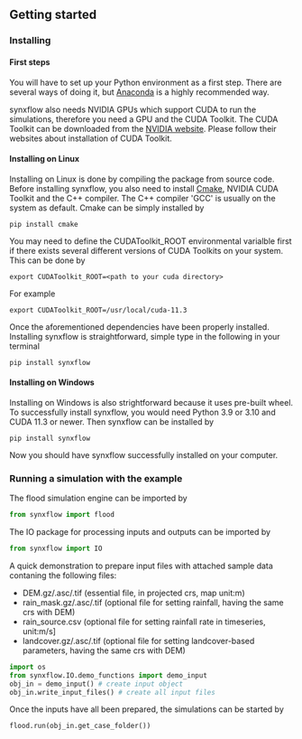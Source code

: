## Getting started

### Installing

#### First steps

You will have to set up your Python environment as a first step. There are several ways of doing it, but [Anaconda](https://www.anaconda.com/products/distribution) is a highly recommended way. 


synxflow also needs NVIDIA GPUs which support CUDA to run the simulations, therefore you need a GPU and the CUDA Toolkit. The CUDA Toolkit can be downloaded from the [NVIDIA website](https://developer.nvidia.com/cuda-downloads). Please follow their websites about installation of CUDA Toolkit. 

#### Installing on Linux

Installing on Linux is done by compiling the package from source code. Before installing synxflow, you also need to install [Cmake](https://cmake.org/download/), NVIDIA CUDA Toolkit and the C++ compiler. The C++ compiler 'GCC' is usually on the system as default. Cmake can be simply installed by

```shell
pip install cmake
```



You may need to define the CUDAToolkit_ROOT environmental varialble first if there exists several different versions of CUDA Toolkits on your system. This can be done by

```shell
export CUDAToolkit_ROOT=<path to your cuda directory>
```
For example

```shell
export CUDAToolkit_ROOT=/usr/local/cuda-11.3
```

Once the aforementioned dependencies have been properly installed. Installing synxflow is straightforward, simple type in the following in your terminal

```shell
pip install synxflow
```

#### Installing on Windows

Installing on Windows is also strightforward because it uses pre-built wheel. To successfully install synxflow, you would need Python 3.9 or 3.10 and CUDA 11.3 or newer. Then synxflow can be installed by

```shell
pip install synxflow
```

Now you should have synxflow successfully installed on your computer.

### Running a simulation with the example

The flood simulation engine can be imported by

```python
from synxflow import flood
```

The IO package for processing inputs and outputs can be imported by

```python
from synxflow import IO
```
A quick demonstration to prepare input files with attached sample data contaning the following files:
- DEM.gz/.asc/.tif (essential file, in projected crs, map unit:m)
- rain_mask.gz/.asc/.tif (optional file for setting rainfall, having the same crs with DEM)
- rain_source.csv (optional file for setting rainfall rate in timeseries, unit:m/s]
- landcover.gz/.asc/.tif (optional file for setting landcover-based parameters, having the same crs with DEM)

```python
import os
from synxflow.IO.demo_functions import demo_input
obj_in = demo_input() # create input object
obj_in.write_input_files() # create all input files
```

Once the inputs have all been prepared, the simulations can be started by


```python
flood.run(obj_in.get_case_folder())
```
